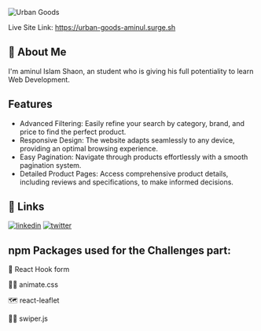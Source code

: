 
![Urban Goods](https://i.ibb.co/XkRW6zL/Urban-Goods-Banner.png)


Live Site Link: https://urban-goods-aminul.surge.sh

## 🚀 About Me
I'm aminul Islam Shaon, an student who is giving his full potentiality to learn Web Development.


## Features

- Advanced Filtering: Easily refine your search by category, brand, and price to find the perfect product.
- Responsive Design: The website adapts seamlessly to any device, providing an optimal browsing experience.
- Easy Pagination: Navigate through products effortlessly with a smooth pagination system.
- Detailed Product Pages: Access comprehensive product details, including reviews and specifications, to make informed decisions.


## 🔗 Links
[![linkedin](https://img.shields.io/badge/linkedin-0A66C2?style=for-the-badge&logo=linkedin&logoColor=white)](https://www.linkedin.com/)
[![twitter](https://img.shields.io/badge/twitter-1DA1F2?style=for-the-badge&logo=twitter&logoColor=white)](https://twitter.com/)


## npm Packages used for the Challenges part:

🧠 React Hook form

👩‍💻 animate.css

🗺️ react-leaflet

🏃‍♂️ swiper.js



